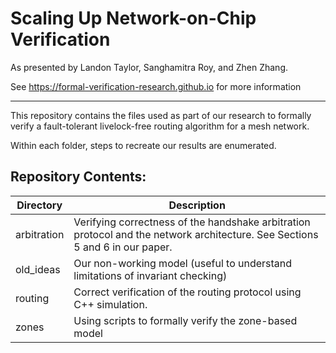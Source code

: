 # Scaling Up Network-on-Chip Verification
As presented by Landon Taylor, Sanghamitra Roy, and Zhen Zhang. 

See <https://formal-verification-research.github.io> for more information

---

This repository contains the files used as part of our research to formally verify a fault-tolerant livelock-free routing algorithm for a mesh network.

Within each folder, steps to recreate our results are enumerated. 

## Repository Contents:

| Directory         | Description       |
| ----------------- | ----------------- |
| arbitration       | Verifying correctness of the handshake arbitration protocol and the network architecture. See Sections 5 and 6 in our paper. | 
| old_ideas         | Our non-working model (useful to understand limitations of invariant checking)
| routing           | Correct verification of the routing protocol using C++ simulation. | 
| zones             | Using scripts to formally verify the zone-based model |
